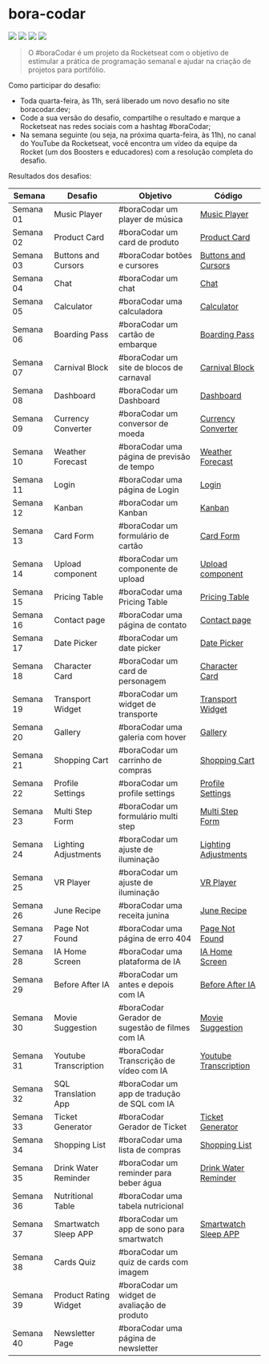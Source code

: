 # bora-codar
<p>
    <img src="https://img.shields.io/github/languages/count/MatheusPrudente/bora-codar"/>
    <img src="https://img.shields.io/github/repo-size/MatheusPrudente/bora-codar"/>
    <img src="https://img.shields.io/github/last-commit/MatheusPrudente/bora-codar"/>
    <img src="https://img.shields.io/github/issues/MatheusPrudente/bora-codar"/>
</p>

>O #boraCodar é um projeto da Rocketseat com o objetivo de  estimular a prática de programação semanal e ajudar na criação de projetos para portifólio.

Como participar do desafio:
- Toda quarta-feira, às 11h, será liberado um novo desafio no site boracodar.dev;
- Code a sua versão do desafio, compartilhe o resultado e marque a Rocketseat nas redes sociais com a hashtag #boraCodar;
- Na semana seguinte (ou seja, na próxima quarta-feira, às 11h), no canal do YouTube da Rocketseat, você encontra um vídeo da equipe da Rocket (um dos Boosters e educadores) com a resolução completa do desafio.

Resultados dos desafios:

| Semana | Desafio	   |   Objetivo	|   Código	|
|---|---|---|---|
| Semana 01 | Music Player | #boraCodar um player de música | [Music Player](https://github.com/MatheusPrudente/bora-codar/tree/main/01-music-player) |
| Semana 02 | Product Card | #boraCodar um card de produto | [Product Card](https://github.com/MatheusPrudente/bora-codar/tree/main/02-product-card) |
| Semana 03 | Buttons and Cursors | #boraCodar botões e cursores | [Buttons and Cursors](https://github.com/MatheusPrudente/bora-codar/tree/main/03-buttons) |
| Semana 04 | Chat | #boraCodar um chat |[Chat](https://github.com/MatheusPrudente/bora-codar/tree/main/04-chat) |
| Semana 05 | Calculator | #boraCodar uma calculadora | [Calculator](https://github.com/MatheusPrudente/bora-codar/tree/main/05-calculator) |
| Semana 06 | Boarding Pass | #boraCodar um cartão de embarque | [Boarding Pass](https://github.com/MatheusPrudente/bora-codar/tree/main/06-boarding-pass) |
| Semana 07 | Carnival Block | #boraCodar um site de blocos de carnaval | [Carnival Block](https://github.com/MatheusPrudente/bora-codar/tree/main/07-carnival-block) |
| Semana 08 | Dashboard | #boraCodar um Dashboard | [Dashboard](https://github.com/MatheusPrudente/bora-codar/tree/main/08-dashboard) |
| Semana 09 | Currency Converter | #boraCodar um conversor de moeda | [Currency Converter](https://github.com/MatheusPrudente/bora-codar/tree/main/09-currency-converter) |
| Semana 10 | Weather Forecast | #boraCodar uma página de previsão de tempo | [Weather Forecast](https://github.com/MatheusPrudente/bora-codar/tree/main/10-weather-forecast)|
| Semana 11 | Login | #boraCodar uma página de Login | [Login](https://github.com/MatheusPrudente/bora-codar/tree/main/11-login)|
| Semana 12 | Kanban | #boraCodar um Kanban | [Kanban](https://github.com/MatheusPrudente/bora-codar/tree/main/12-kanban) |
| Semana 13 | Card Form | #boraCodar um formulário de cartão | [Card Form](https://github.com/MatheusPrudente/bora-codar/tree/main/12-card-form) |
| Semana 14 | Upload component| #boraCodar um componente de upload | [Upload component](https://github.com/MatheusPrudente/bora-codar/tree/main/14-upload-component) |
| Semana 15 | Pricing Table| #boraCodar uma Pricing Table | [Pricing Table](https://github.com/MatheusPrudente/bora-codar/tree/main/15-pricing-table) |
| Semana 16 | Contact page | #boraCodar uma página de contato | [Contact page](https://github.com/MatheusPrudente/bora-codar/tree/main/16-contact-page) |
| Semana 17 | Date Picker  | #boraCodar um date picker | [Date Picker](https://github.com/MatheusPrudente/bora-codar/tree/main/17-date-picker) |
| Semana 18 | Character Card  | #boraCodar um card de personagem | [Character Card](https://github.com/MatheusPrudente/bora-codar/tree/main/18-character-card) |
| Semana 19 | Transport Widget | #boraCodar um widget de transporte | [Transport Widget](https://github.com/MatheusPrudente/bora-codar/tree/main/19-transport-widget) |
| Semana 20 | Gallery  | #boraCodar uma galeria com hover | [Gallery](https://github.com/MatheusPrudente/bora-codar/tree/main/20-gallery) |
| Semana 21 | Shopping Cart | #boraCodar um carrinho de compras | [Shopping Cart](https://github.com/MatheusPrudente/bora-codar/tree/main/21-shopping-cart) |
| Semana 22 | Profile Settings | #boraCodar um profile settings| [Profile Settings](https://github.com/MatheusPrudente/bora-codar/tree/main/22-profile-settings) |
| Semana 23 | Multi Step Form | #boraCodar um formulário multi step | [Multi Step Form](https://github.com/MatheusPrudente/bora-codar/tree/main/23-multi-step-form) |
| Semana 24 | Lighting Adjustments | #boraCodar um ajuste de iluminação | [Lighting Adjustments](https://github.com/MatheusPrudente/bora-codar/tree/main/24-lighting-adjustments) |
| Semana 25 | VR Player | #boraCodar um ajuste de iluminação | [VR Player](https://github.com/MatheusPrudente/bora-codar/tree/main/25-vr-player) |
| Semana 26 | June Recipe | #boraCodar uma receita junina | [June Recipe](https://github.com/MatheusPrudente/bora-codar/tree/main/26-june-recipe) |
| Semana 27 | Page Not Found | #boraCodar uma página de erro 404 | [Page Not Found](https://github.com/MatheusPrudente/bora-codar/tree/main/27-page-not-found) |
| Semana 28 | IA Home Screen | #boraCodar uma plataforma de IA | [IA Home Screen](https://github.com/MatheusPrudente/bora-codar/tree/main/28-ia-home-screen) |
| Semana 29 | Before After IA | #boraCodar um antes e depois com IA | [Before After IA](https://github.com/MatheusPrudente/bora-codar/tree/main/29-before-after-ia) |
| Semana 30 | Movie Suggestion | #boraCodar Gerador de sugestão de filmes com IA | [Movie Suggestion](https://github.com/MatheusPrudente/bora-codar/tree/main/30-movie-suggestion) |
| Semana 31 | Youtube Transcription | #boraCodar Transcrição de vídeo com IA | [Youtube Transcription](https://github.com/MatheusPrudente/bora-codar/tree/main/31-youtube-transcription) |
| Semana 32 | SQL Translation App | #boraCodar um app de tradução de SQL com IA | |
| Semana 33 | Ticket Generator | #boraCodar Gerador de Ticket | [Ticket Generator](https://github.com/MatheusPrudente/bora-codar/tree/main/33-ticket-generator) |
| Semana 34 | Shopping List | #boraCodar uma lista de compras | [Shopping List](https://github.com/MatheusPrudente/bora-codar/tree/main/34-shopping-list)|
| Semana 35 | Drink Water Reminder | #boraCodar um reminder para beber água | [Drink Water Reminder](https://github.com/MatheusPrudente/bora-codar/tree/main/35-drink-water-reminder) |
| Semana 36 | Nutritional Table | #boraCodar uma tabela nutricional |  |
| Semana 37 | Smartwatch Sleep APP | #boraCodar um app de sono para smartwatch | [Smartwatch Sleep APP](https://github.com/MatheusPrudente/bora-codar/tree/main/37-smartwatch-sleep-APP)|
| Semana 38 | Cards Quiz | #boraCodar um quiz de cards com imagem |  |
| Semana 39 | Product Rating Widget | #boraCodar um widget de avaliação de produto |  |
| Semana 40 | Newsletter Page | #boraCodar uma página de newsletter |  |

